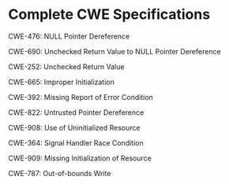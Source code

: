 

# Complete CWE Specifications

CWE-476: NULL Pointer Dereference

CWE-690: Unchecked Return Value to NULL Pointer Dereference

CWE-252: Unchecked Return Value

CWE-665: Improper Initialization

CWE-392: Missing Report of Error Condition

CWE-822: Untrusted Pointer Dereference

CWE-908: Use of Uninitialized Resource

CWE-364: Signal Handler Race Condition

CWE-909: Missing Initialization of Resource

CWE-787: Out-of-bounds Write